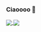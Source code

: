 ### Ciaoooo 👋

<a href="https://github.com/zPeppOz">
  <img align="center" src="https://github-readme-stats.vercel.app/api?username=zPeppOz&count_private=true&show_icons=true" />
</a>
<a href="https://github.com/zPeppOz">
  <img align="center" src="https://github-readme-stats.vercel.app/api/top-langs/?username=zPeppOz&hide=php,java,smarty" />
</a>
